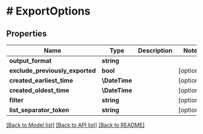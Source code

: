 # # ExportOptions

## Properties

Name | Type | Description | Notes
------------ | ------------- | ------------- | -------------
**output_format** | **string** |  |
**exclude_previously_exported** | **bool** |  | [optional]
**created_earliest_time** | **\DateTime** |  | [optional]
**created_oldest_time** | **\DateTime** |  | [optional]
**filter** | **string** |  | [optional]
**list_separator_token** | **string** |  | [optional]

[[Back to Model list]](../../README#models) [[Back to API list]](../../README#endpoints) [[Back to README]](../../README)
